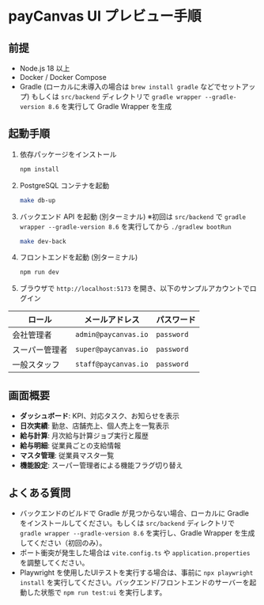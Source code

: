 # payCanvas UI プレビュー手順

## 前提
- Node.js 18 以上
- Docker / Docker Compose
- Gradle (ローカルに未導入の場合は `brew install gradle` などでセットアップ) もしくは `src/backend` ディレクトリで `gradle wrapper --gradle-version 8.6` を実行して Gradle Wrapper を生成

## 起動手順
1. 依存パッケージをインストール
   ```bash
   npm install
   ```
2. PostgreSQL コンテナを起動
   ```bash
   make db-up
   ```
3. バックエンド API を起動 (別ターミナル) ※初回は `src/backend` で `gradle wrapper --gradle-version 8.6` を実行してから `./gradlew bootRun`
   ```bash
   make dev-back
   ```
4. フロントエンドを起動 (別ターミナル)
   ```bash
   npm run dev
   ```
5. ブラウザで `http://localhost:5173` を開き、以下のサンプルアカウントでログイン

| ロール | メールアドレス | パスワード |
| --- | --- | --- |
| 会社管理者 | `admin@paycanvas.io` | `password` |
| スーパー管理者 | `super@paycanvas.io` | `password` |
| 一般スタッフ | `staff@paycanvas.io` | `password` |

## 画面概要
- **ダッシュボード**: KPI、対応タスク、お知らせを表示
- **日次実績**: 勤怠、店舗売上、個人売上を一覧表示
- **給与計算**: 月次給与計算ジョブ実行と履歴
- **給与明細**: 従業員ごとの支給情報
- **マスタ管理**: 従業員マスタ一覧
- **機能設定**: スーパー管理者による機能フラグ切り替え

## よくある質問
- バックエンドのビルドで Gradle が見つからない場合、ローカルに Gradle をインストールしてください。もしくは `src/backend` ディレクトリで `gradle wrapper --gradle-version 8.6` を実行し、Gradle Wrapper を生成してください（初回のみ）。
- ポート衝突が発生した場合は `vite.config.ts` や `application.properties` を調整してください。
- Playwright を使用したUIテストを実行する場合は、事前に `npx playwright install` を実行してください。バックエンド/フロントエンドのサーバーを起動した状態で `npm run test:ui` を実行します。

